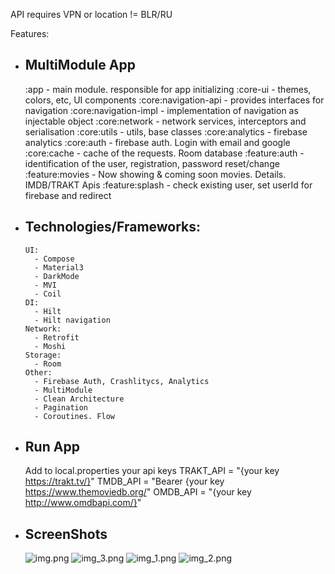 API requires VPN or location != BLR/RU

Features:

- MultiModule App
  - 
  :app - main module. responsible for app initializing
  :core-ui - themes, colors, etc, UI components
  :core:navigation-api - provides interfaces for navigation
  :core:navigation-impl - implementation of navigation as injectable object
  :core:network - network services, interceptors and serialisation
  :core:utils - utils, base classes
  :core:analytics - firebase analytics
  :core:auth - firebase auth. Login with email and google
  :core:cache - cache of the requests. Room database
  :feature:auth - identification of the user, registration, password reset/change
  :feature:movies - Now showing & coming soon movies. Details. IMDB/TRAKT Apis
  :feature:splash - check existing user, set userId for firebase and redirect
- Technologies/Frameworks:
  - 
      UI:
        - Compose
        - Material3
        - DarkMode
        - MVI
        - Coil
      DI: 
        - Hilt 
        - Hilt navigation
      Network:
        - Retrofit
        - Moshi
      Storage:
        - Room
      Other:
        - Firebase Auth, Crashlitycs, Analytics
        - MultiModule 
        - Clean Architecture
        - Pagination
        - Coroutines. Flow
- Run App
  - 
  Add to local.properties your api keys
  TRAKT_API = "{your key https://trakt.tv/}"
  TMDB_API = "Bearer {your key https://www.themoviedb.org/"
  OMDB_API = "{your key http://www.omdbapi.com/}"
- ScreenShots
  - 
  ![img.png](img.png)
  ![img_3.png](img_3.png)
  ![img_1.png](img_1.png)
  ![img_2.png](img_2.png)